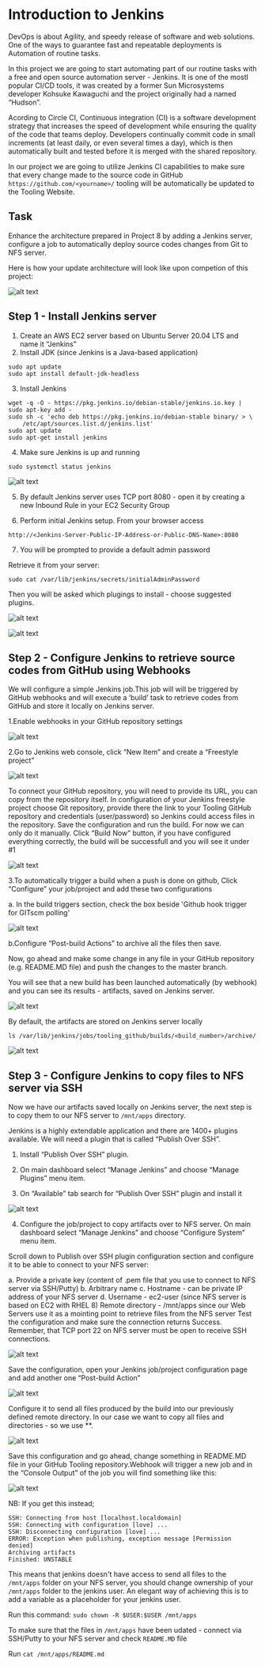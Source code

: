 # Introduction to Jenkins 

DevOps is about Agility, and speedy release of software and web solutions. One of the ways to guarantee fast and repeatable deployments is Automation of routine tasks.

In this project we are going to start automating part of our routine tasks with a free and open source automation server - Jenkins. It is one of the mostl popular CI/CD tools, it was created by a former Sun Microsystems developer Kohsuke Kawaguchi and the project originally had a named “Hudson”.

Acording to Circle CI, Continuous integration (CI) is a software development strategy that increases the speed of development while ensuring the quality of the code that teams deploy. Developers continually commit code in small increments (at least daily, or even several times a day), which is then automatically built and tested before it is merged with the shared repository.

In our project we are going to utilize Jenkins CI capabilities to make sure that every change made to the source code in GitHub 
`https://github.com/<yourname>/`
tooling will be automatically be updated to the Tooling Website.

## Task
Enhance the architecture prepared in Project 8 by adding a Jenkins server, configure a job to automatically deploy source codes changes from Git to NFS server.

Here is how your update architecture will look like upon competion of this project:

![alt text](https://github.com/olateekay/CI-with-Jenkins/blob/main/Images/image1.png)


## Step 1 - Install Jenkins server
1.  Create an AWS EC2 server based on Ubuntu Server 20.04 LTS and name it “Jenkins”
2. Install JDK (since Jenkins is a Java-based application)
```
sudo apt update
sudo apt install default-jdk-headless
```

3. Install Jenkins

```
wget -q -O - https://pkg.jenkins.io/debian-stable/jenkins.io.key | sudo apt-key add -
sudo sh -c 'echo deb https://pkg.jenkins.io/debian-stable binary/ > \
    /etc/apt/sources.list.d/jenkins.list'
sudo apt update
sudo apt-get install jenkins
```

4. Make sure Jenkins is up and running
```
sudo systemctl status jenkins

```


![alt text](https://github.com/olateekay/CI-with-Jenkins/blob/main/Images/image2.png)

5. By default Jenkins server uses TCP port 8080 - open it by creating a new Inbound Rule in your EC2 Security Group

6. Perform initial Jenkins setup.
From your browser access 
```
http://<Jenkins-Server-Public-IP-Address-or-Public-DNS-Name>:8080
```

7. You will be prompted to provide a default admin password

Retrieve it from your server:
```
sudo cat /var/lib/jenkins/secrets/initialAdminPassword

```

Then you will be asked which plugings to install - choose suggested plugins.

![alt text](https://github.com/olateekay/CI-with-Jenkins/blob/main/Images/image3.png)

![alt text](https://github.com/olateekay/CI-with-Jenkins/blob/main/Images/image4.png)

## Step 2 - Configure Jenkins to retrieve source codes from GitHub using Webhooks

We will configure a simple Jenkins job.This job will will be triggered by GitHub webhooks and will execute a ‘build’ task to retrieve codes from GitHub and store it locally on Jenkins server.

1.Enable webhooks in your GitHub repository settings

![alt text](https://github.com/olateekay/CI-with-Jenkins/blob/main/Images/image5.png)

2.Go to Jenkins web console, click “New Item” and create a “Freestyle project”

![alt text](https://github.com/olateekay/CI-with-Jenkins/blob/main/Images/image6a.png)

To connect your GitHub repository, you will need to provide its URL, you can copy from the repository itself.
In configuration of your Jenkins freestyle project choose Git repository, provide there the link to your Tooling GitHub repository and credentials (user/password) so Jenkins could access files in the repository.
Save the configuration and run the build. For now we can only do it manually. Click “Build Now” button, if you have configured everything correctly, the build will be successfull and you will see it under #1

![alt text](https://github.com/olateekay/CI-with-Jenkins/blob/main/Images/image6.png)

3.To automatically trigger a build when a push is done on github, Click “Configure” your job/project and add these two configurations

a. In the build triggers section, check the box beside 'Github hook trigger for GITscm polling'

![alt text](https://github.com/olateekay/CI-with-Jenkins/blob/main/Images/image8.png)

b.Configure “Post-build Actions” to archive all the files then save.


Now, go ahead and make some change in any file in your GitHub repository (e.g. README.MD file) and push the changes to the master branch.

You will see that a new build has been launched automatically (by webhook) and you can see its results - artifacts, saved on Jenkins server.

![alt text](https://github.com/olateekay/CI-with-Jenkins/blob/main/Images/image7.png)

By default, the artifacts are stored on Jenkins server locally

`ls /var/lib/jenkins/jobs/tooling_github/builds/<build_number>/archive/`

![alt text](https://github.com/olateekay/CI-with-Jenkins/blob/main/Images/image9.png)

## Step 3 - Configure Jenkins to copy files to NFS server via SSH

Now we have our artifacts saved locally on Jenkins server, the next step is to copy them to our NFS server to `/mnt/apps` directory.

Jenkins is a highly extendable application and there are 1400+ plugins available. We will need a plugin that is called “Publish Over SSH”.

1. Install “Publish Over SSH” plugin.
2. On main dashboard select “Manage Jenkins” and choose “Manage Plugins” menu item.

3. On “Available” tab search for “Publish Over SSH” plugin and install it

![alt text](https://github.com/olateekay/CI-with-Jenkins/blob/main/Images/image10.png)

4. Configure the job/project to copy artifacts over to NFS server.
On main dashboard select “Manage Jenkins” and choose “Configure System” menu item.

Scroll down to Publish over SSH plugin configuration section and configure it to be able to connect to your NFS server:


a. Provide a private key (content of .pem file that you use to connect to NFS server via SSH/Putty)
b. Arbitrary name
c. Hostname - can be private IP address of your NFS server
d. Username - ec2-user (since NFS server is based on EC2 with RHEL 8)
Remote directory - /mnt/apps since our Web Servers use it as a mointing point to retrieve files from the NFS server
Test the configuration and make sure the connection returns Success. Remember, that TCP port 22 on NFS server must be open to receive SSH connections.


![alt text](https://github.com/olateekay/CI-with-Jenkins/blob/main/Images/image11.png)

Save the configuration, open your Jenkins job/project configuration page and add another one “Post-build Action”

![alt text](https://github.com/olateekay/CI-with-Jenkins/blob/main/Images/image12.JPG)

Configure it to send all files produced by the build into our previously defined remote directory. In our case we want to copy all files and directories - so we use **.

![alt text](https://github.com/olateekay/CI-with-Jenkins/blob/main/Images/image13.JPG)

Save this configuration and go ahead, change something in README.MD file in your GitHub Tooling repository.Webhook will trigger a new job and in the “Console Output” of the job you will find something like this:

![alt text](https://github.com/olateekay/CI-with-Jenkins/blob/main/Images/image14.JPG)

NB: If you get this instead; 

```
SSH: Connecting from host [localhost.localdomain]
SSH: Connecting with configuration [love] ...
SSH: Disconnecting configuration [love] ...
ERROR: Exception when publishing, exception message [Permission denied]
Archiving artifacts
Finished: UNSTABLE

```
This means that jenkins doesn't have access to send all files to the `/mnt/apps` folder on your NFS server, you should change ownership of your `/mnt/apps` folder to the jenkins user. An elegant way of achieving this is to add a variable as a placeholder for your jenkins user.

Run this command:
`sudo chown -R $USER:$USER /mnt/apps`


To make sure that the files in `/mnt/apps` have been udated - connect via SSH/Putty to your NFS server and check `README.MD` file

Run `cat /mnt/apps/README.md`
